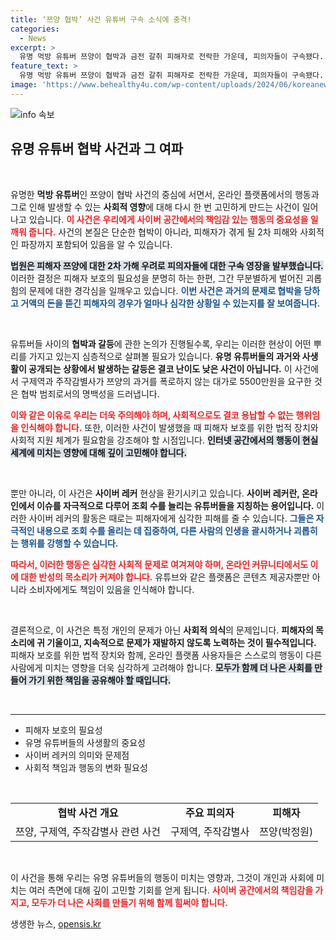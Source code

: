 ```yaml
---
title: ‘쯔양 협박’ 사건 유튜버 구속 소식에 충격!
categories:
  - News
excerpt: >
  유명 먹방 유튜버 쯔양이 협박과 금전 갈취 피해자로 전락한 가운데, 피의자들이 구속됐다. 법원은 2차 가해 우려를 이유로 구속 영장을 발부했으며, 유튜브 세계의 어두운 이면이 드러나다. 클릭해서 사건의 전모를 확인해보세요!
feature_text: >
  유명 먹방 유튜버 쯔양이 협박과 금전 갈취 피해자로 전락한 가운데, 피의자들이 구속됐다. 법원은 2차 가해 우려를 이유로 구속 영장을 발부했으며, 유튜브 세계의 어두운 이면이 드러나다. 클릭해서 사건의 전모를 확인해보세요!
image: 'https://www.behealthy4u.com/wp-content/uploads/2024/06/koreanews.jpg'
---
```


<p><img src="https://www.behealthy4u.com/wp-content/uploads/2024/06/koreanews.jpg" alt="info 속보" /></p>

<h2 data-ke-size="size26">유명 유튜버 협박 사건과 그 여파</h2>

<p data-ke-size="size16">&nbsp;</p>

<p>유명한 <strong>먹방 유튜버</strong>인 쯔양이 협박 사건의 중심에 서면서, 온라인 플랫폼에서의 행동과 그로 인해 발생할 수 있는 <strong>사회적 영향</strong>에 대해 다시 한 번 고민하게 만드는 사건이 일어나고 있습니다. <b><span style="color: #ee2323;">이 사건은 우리에게 사이버 공간에서의 책임감 있는 행동의 중요성을 일깨워 줍니다.</span></b> 사건의 본질은 단순한 협박이 아니라, 피해자가 겪게 될 2차 피해와 사회적인 파장까지 포함되어 있음을 알 수 있습니다. </p>

<p><b><span style="background-color: #21538527;">법원은 피해자 쯔양에 대한 2차 가해 우려로 피의자들에 대한 구속 영장을 발부했습니다.</span></b> 이러한 결정은 피해자 보호의 필요성을 분명히 하는 한편, 그간 무분별하게 벌어진 괴롭힘의 문제에 대한 경각심을 일깨우고 있습니다. <b><span style="color: #1a5490;">이번 사건은 과거의 문제로 협박을 당하고 거액의 돈을 뜯긴 피해자의 경우가 얼마나 심각한 상황일 수 있는지를 잘 보여줍니다.</span></b></p>

<p data-ke-size="size16">&nbsp;</p>

<p>유튜버들 사이의 <strong>협박과 갈등</strong>에 관한 논의가 진행될수록, 우리는 이러한 현상이 어떤 뿌리를 가지고 있는지 심층적으로 살펴볼 필요가 있습니다. <b>유명 유튜버들의 과거와 사생활이 공개되는 상황에서 발생하는 갈등은 결코 난이도 낮은 사건이 아닙니다.</b> 이 사건에서 구제역과 주작감별사가 쯔양의 과거를 폭로하지 않는 대가로 5500만원을 요구한 것은 협박 범죄로서의 명백성을 드러냅니다. </p>

<p><b><span style="color: #ee2323;">이와 같은 이유로 우리는 더욱 주의해야 하며, 사회적으로도 결코 용납할 수 없는 행위임을 인식해야 합니다.</span></b> 또한, 이러한 사건이 발생했을 때 피해자 보호를 위한 법적 장치와 사회적 지원 체계가 필요함을 강조해야 할 시점입니다. <b><span style="background-color: #21538527;">인터넷 공간에서의 행동이 현실 세계에 미치는 영향에 대해 깊이 고민해야 합니다.</span></b></p>

<p data-ke-size="size16">&nbsp;</p>

<p>뿐만 아니라, 이 사건은 <strong>사이버 레커</strong> 현상을 환기시키고 있습니다. <b>사이버 레커란, 온라인에서 이슈를 자극적으로 다루어 조회 수를 늘리는 유튜버들을 지칭하는 용어입니다.</b> 이러한 사이버 레커의 활동은 때로는 피해자에게 심각한 피해를 줄 수 있습니다. <b><span style="color: #1a5490;">그들은 자극적인 내용으로 조회 수를 올리는 데 집중하여, 다른 사람의 인생을 괄시하거나 괴롭히는 행위를 강행할 수 있습니다.</span></b></p>

<p><b><span style="color: #ee2323;">따라서, 이러한 행동은 심각한 사회적 문제로 여겨져야 하며, 온라인 커뮤니티에서도 이에 대한 반성의 목소리가 커져야 합니다.</span></b> 유튜브와 같은 플랫폼은 콘텐츠 제공자뿐만 아니라 소비자에게도 책임이 있음을 인식해야 합니다.</p>

<p data-ke-size="size16">&nbsp;</p>

<p>결론적으로, 이 사건은 특정 개인의 문제가 아닌 <strong>사회적 의식</strong>의 문제입니다. <b>피해자의 목소리에 귀 기울이고, 지속적으로 문제가 재발하지 않도록 노력하는 것이 필수적입니다.</b> 피해자 보호를 위한 법적 장치와 함께, 온라인 플랫폼 사용자들은 스스로의 행동이 다른 사람에게 미치는 영향을 더욱 심각하게 고려해야 합니다. <b><span style="background-color: #21538527;">모두가 함께 더 나은 사회를 만들어 가기 위한 책임을 공유해야 할 때입니다.</span></b> </p>

<p data-ke-size="size16">&nbsp;</p>

<hr>

<ul>
  <li>피해자 보호의 필요성</li>
  <li>유명 유튜버들의 사생활의 중요성</li>
  <li>사이버 레커의 의미와 문제점</li>
  <li>사회적 책임과 행동의 변화 필요성</li>
</ul>

<p data-ke-size="size16">&nbsp;</p>

<table>
  <tr>
    <td style="text-align: center; height: 17px;"><b>협박 사건 개요</b></td>
    <td style="text-align: center; height: 17px;"><b>주요 피의자</b></td>
    <td style="text-align: center; height: 17px;"><b>피해자</b></td>
  </tr>
  <tr>
    <td style="text-align: center; height: 17px;">쯔양, 구제역, 주작감별사 관련 사건</td>
    <td style="text-align: center; height: 17px;">구제역, 주작감별사</td>
    <td style="text-align: center; height: 17px;">쯔양(박정원)</td>
  </tr>
</table>

<p data-ke-size="size16">&nbsp;</p>

<p>이 사건을 통해 우리는 유명 유튜버들의 행동이 미치는 영향과, 그것이 개인과 사회에 미치는 여러 측면에 대해 깊이 고민할 기회를 얻게 됩니다. <b><span style="color: #ee2323;">사이버 공간에서의 책임감을 가지고, 모두가 더 나은 사회를 만들기 위해 함께 힘써야 합니다.</span></b></p>
생생한 뉴스, <a href="https://opensis.kr" rel="dofollow">opensis.kr</a>


